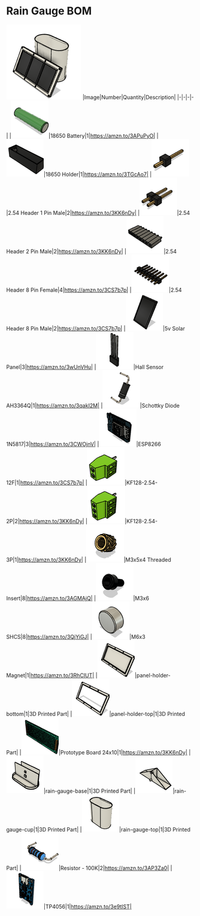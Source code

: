 # Rain Gauge BOM
![](images/Rain%20Gauge.png)
|Image|Number|Quantity|Description|
|-|-|-|-|
|![](images/18650%20Battery.png)|18650 Battery|1|https://amzn.to/3APuPyO|
|![](images/18650%20Holder.png)|18650 Holder|1|https://amzn.to/3TGcAo7|
|![](images/2.54%20Header%201%20Pin%20Male.png)|2.54 Header 1 Pin Male|2|https://amzn.to/3KK6nDy|
|![](images/2.54%20Header%202%20Pin%20Male.png)|2.54 Header 2 Pin Male|2|https://amzn.to/3KK6nDy|
|![](images/2.54%20Header%208%20Pin%20Female.png)|2.54 Header 8 Pin Female|4|https://amzn.to/3CS7b7p|
|![](images/2.54%20Header%208%20Pin%20Male.png)|2.54 Header 8 Pin Male|2|https://amzn.to/3CS7b7p|
|![](images/5v%20Solar%20Panel.png)|5v Solar Panel|3|https://amzn.to/3wUnVHu|
|![](images/AH3364Q.png)|Hall Sensor AH3364Q|1|https://amzn.to/3qakI2M|
|![](images/Diode%201N5817.png)|Schottky Diode 1N5817|3|https://amzn.to/3CWOjnV|
|![](images/ESP8266%2012F.png)|ESP8266 12F|1|https://amzn.to/3CS7b7p|
|![](images/KF128-2.54-2P.png)|KF128-2.54-2P|2|https://amzn.to/3KK6nDy|
|![](images/KF128-2.54-3P.png)|KF128-2.54-3P|1|https://amzn.to/3KK6nDy|
|![](images/M3x5x4%20Threaded%20Insert.png)|M3x5x4 Threaded Insert|8|https://amzn.to/3AGMAjQ|
|![](images/M3x6%20SHCS.png)|M3x6 SHCS|8|https://amzn.to/3QjYiGJ|
|![](images/M6x3%20Magnet.png)|M6x3 Magnet|1|https://amzn.to/3RhCIUT|
|![](images/panel-holder-bottom.png)|panel-holder-bottom|1|3D Printed Part|
|![](images/panel-holder-top.png)|panel-holder-top|1|3D Printed Part|
|![](images/Prototype%20Board%2024x10.png)|Prototype Board 24x10|1|https://amzn.to/3KK6nDy|
|![](images/rain-gauge-base.png)|rain-gauge-base|1|3D Printed Part|
|![](images/rain-gauge-cup.png)|rain-gauge-cup|1|3D Printed Part|
|![](images/rain-gauge-top.png)|rain-gauge-top|1|3D Printed Part|
|![](images/Resistor%20-%20100K.png)|Resistor - 100K|2|https://amzn.to/3AP3Za0|
|![](images/TP4056.png)|TP4056|1|https://amzn.to/3e9tIST|